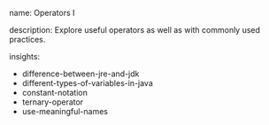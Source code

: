name: Operators I

description: Explore useful operators as well as with commonly used practices. 

insights:
  - difference-between-jre-and-jdk
  - different-types-of-variables-in-java
  - constant-notation
  - ternary-operator
  - use-meaningful-names
